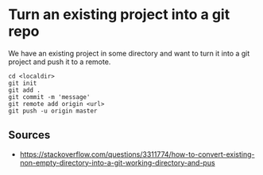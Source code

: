 # Turn an existing project into a git repo

We have an existing project in some directory and want to turn it into a git project and push it to a remote.

```
cd <localdir>
git init
git add .
git commit -m 'message'
git remote add origin <url>
git push -u origin master
```

## Sources
* https://stackoverflow.com/questions/3311774/how-to-convert-existing-non-empty-directory-into-a-git-working-directory-and-pus